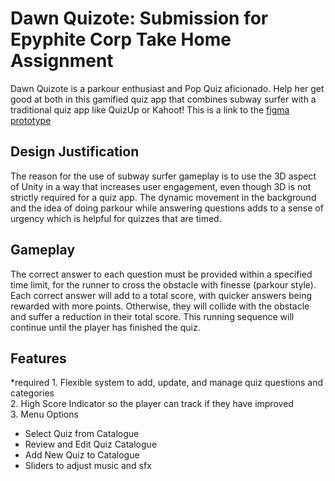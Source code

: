 # Dawn Quizote: Submission for Epyphite Corp Take Home Assignment

Dawn Quizote is a parkour enthusiast and Pop Quiz aficionado. Help her get good at both in this gamified quiz app that combines subway surfer with a traditional quiz app like QuizUp or Kahoot!
This is a link to the [figma prototype](https://tinyurl.com/danielEpyphiteAppMockup)

## Design Justification

The reason for the use of subway surfer gameplay is to use the 3D aspect of Unity in a way that increases user engagement, even though 3D is not strictly required for a quiz app. The dynamic movement in the background and the idea of doing parkour while answering questions adds to a sense of urgency which is helpful for quizzes that are timed.

## Gameplay

The correct answer to each question must be provided within a specified time limit, for the runner to cross the obstacle with finesse (parkour style). Each correct answer will add to a total score, with quicker answers being rewarded with more points. Otherwise, they will collide with the obstacle and suffer a reduction in their total score. This running sequence will continue until the player has finished the quiz.

## Features

*required 1. Flexible system to add, update, and manage quiz questions and categories  
2. High Score Indicator so the player can track if they have improved  
3. Menu Options

- Select Quiz from Catalogue
- Review and Edit Quiz Catalogue
- Add New Quiz to Catalogue
- Sliders to adjust music and sfx
